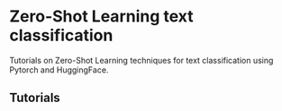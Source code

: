 # Zero-Shot Learning text classification
Tutorials on Zero-Shot Learning techniques for text classification using Pytorch and HuggingFace.

## Tutorials
